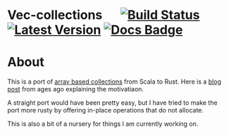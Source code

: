 
# Vec-collections &emsp; [![Build Status]][travis] [![Latest Version]][crates.io] [![Docs Badge]][docs.rs]

[Build Status]: https://api.travis-ci.org/rklaehn/vec-collections.svg?branch=master
[travis]: https://travis-ci.org/rklaehn/vec-collections
[Latest Version]: https://img.shields.io/crates/v/vec-collections.svg
[crates.io]: https://crates.io/crates/vec-collections
[Docs Badge]: https://img.shields.io/badge/docs-docs.rs-green
[docs.rs]: https://docs.rs/vec-collections

# About

This is a port of [array based collections](https://github.com/rklaehn/abc) from Scala to Rust. Here is a [blog post](http://rklaehn.github.io/2015/12/18/array-based-immutable-collections/) from ages ago explaining the motivatiaon.

A straight port would have been pretty easy, but I have tried to make the port more rusty by offering in-place operations that do not allocate.

This is also a bit of a nursery for things I am currently working on.
